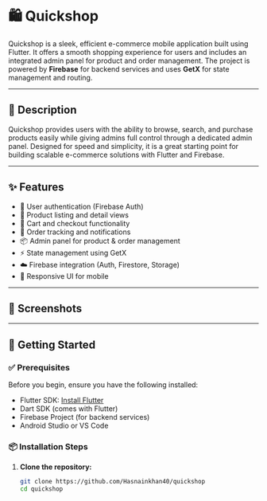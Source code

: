 # 🛍️ Quickshop

Quickshop is a sleek, efficient e-commerce mobile application built using Flutter. It offers a smooth shopping experience for users and includes an integrated admin panel for product and order management. The project is powered by **Firebase** for backend services and uses **GetX** for state management and routing.

---

## 📱 Description

Quickshop provides users with the ability to browse, search, and purchase products easily while giving admins full control through a dedicated admin panel. Designed for speed and simplicity, it is a great starting point for building scalable e-commerce solutions with Flutter and Firebase.

---

## ✨ Features

- 🔐 User authentication (Firebase Auth)
- 🛒 Product listing and detail views
- 🧾 Cart and checkout functionality
- 🔔 Order tracking and notifications
- 📦 Admin panel for product & order management
- ⚡ State management using GetX
- ☁️ Firebase integration (Auth, Firestore, Storage)
- 📱 Responsive UI for mobile

---

## 📸 Screenshots


---

## 🚀 Getting Started

### ✅ Prerequisites

Before you begin, ensure you have the following installed:

- Flutter SDK: [Install Flutter](https://flutter.dev/docs/get-started/install)
- Dart SDK (comes with Flutter)
- Firebase Project (for backend services)
- Android Studio or VS Code

### 📦 Installation Steps

1. **Clone the repository:**
   ```bash
   git clone https://github.com/Hasnainkhan40/quickshop
   cd quickshop
